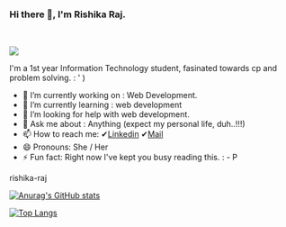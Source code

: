 ### Hi there 👋, I'm Rishika Raj.
</br>
<!--
**Rishika-05/Rishika-05** is a ✨ _special_ ✨ repository because its `README.md` (this file) appears on your GitHub profile.
 👯 I’m looking to collaborate on various projects 
Here are some ideas to get you started:
-->

![](https://komarev.com/ghpvc/?username=rishika-05&color=blueviolet)

I'm a 1st year Information Technology student, fasinated towards cp and problem solving.    : ' )
- 🔭 I’m currently working on : Web Development.
- 🌱 I’m currently learning : web development
- 🤔 I’m looking for help with web development.
- 💬 Ask me about : Anything (expect my personal life, duh..!!!)
- 📫 How to reach me: ✔[Linkedin](https://www.linkedin.com/in/rishika-raj-79b970200/)  ✔[Mail](mailto:rishikaraj7263@gmailcom)
- 😄 Pronouns: She / Her
- ⚡ Fun fact: Right now  I've kept you busy reading this.    : - P 

rishika-raj

[![Anurag's GitHub stats](https://github-readme-stats.vercel.app/api?username=rishika-05&theme=algolia&count_private=true&show_icons=true)](https://github.com/anuraghazra/github-readme-stats)

[![Top Langs](https://github-readme-stats.vercel.app/api/top-langs/?username=rishika-05&langs_count=10)](https://github.com/anuraghazra/github-readme-stats)


<!--
[![Readme Card](https://github-readme-stats.vercel.app/api/pin/?username=rishika-05&repo=Simple-Calculator&theme=algolia&show_icons=true&show_owner=true)](https://github.com/anuraghazra/github-readme-stats)-->
